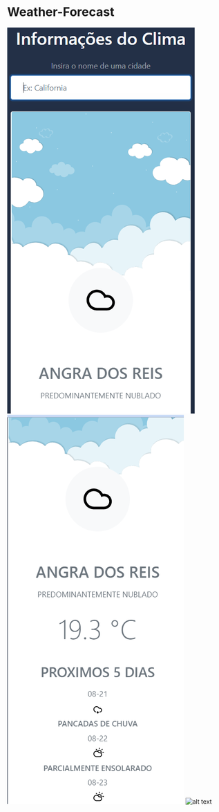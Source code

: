 # Weather-Forecast
![alt text](https://github.com/Sansanoski/Weather-Forecast/blob/main/Nova%20pasta/Captura%20de%20tela%202022-08-21%20111030.png)
![alt text](https://github.com/Sansanoski/Weather-Forecast/blob/main/Nova%20pasta/Captura%20de%20tela%202022-08-21%20111113.png)
![alt text]()

